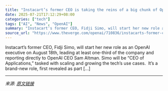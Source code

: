 ```yaml
---
title: "Instacart’s former CEO is taking the reins of a big chunk of OpenAI"
date: 2025-07-21T17:12:29+08:00
categories: ["tech"]
tags: ["AI", "News", "OpenAI"]
summary: "Instacart’s former CEO, Fidji Simo, will start her new role as an OpenAI executive on August 18th, leading at least one-third of the company and reporting directly to OpenAI CEO Sam Altman. Simo will "
source_url: "https://www.theverge.com/openai/710836/instacarts-former-ceo-is-taking-the-reins-of-a-big-chunk-of-openai"
---
```


Instacart’s former CEO, Fidji Simo, will start her new role as an OpenAI executive on August 18th, leading at least one-third of the company and reporting directly to OpenAI CEO Sam Altman. Simo will be “CEO of Applications,” tasked with scaling and growing the tech’s use cases.&#160; It’s a brand-new role, first revealed as part [&#8230;]

---

*来源: [原文链接](https://www.theverge.com/openai/710836/instacarts-former-ceo-is-taking-the-reins-of-a-big-chunk-of-openai)*
